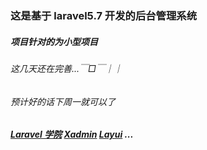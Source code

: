 ### 这是基于 laravel5.7 开发的后台管理系统
##### 项目针对的为小型项目


###### 这几天还在完善...￣□￣｜｜
###### 预计好的话下周一就可以了

#####  [Laravel 学院](https://laravelacademy.org/ "Laravel 学院") [Xadmin](http://x.xuebingsi.com/ "Xadmin") [Layui](https://www.layui.com "Layui") ...
